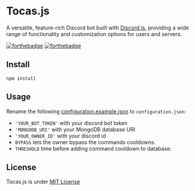 # Tocas.js

A versatile, feature-rich Discord bot built with [Discord.js](https://discord.js.org), providing a wide range of functionality and customization options for users and servers.

[![forthebadge](https://forthebadge.com/images/badges/built-with-love.svg)](https://forthebadge.com)
[![forthebadge](https://forthebadge.com/images/badges/made-with-javascript.svg)](https://forthebadge.com)

## Install

```
npm install
```

## Usage

Rename the following [configuration.example.json](configuration.example.json) to `configuration.json`:
- `'YOUR_BOT_TOKEN'` with your discord bot token
- `'MONGODB_URI'` with your MongoDB database URI
- `'YOUR_OWNER_ID'` with your discord id
- `BYPASS` lets the owner bypass the commands cooldowns.
- `THRESHOLD` time before adding command cooldown to database. 

## License

Tocas.js is under [MIT License](./LICENSE)
